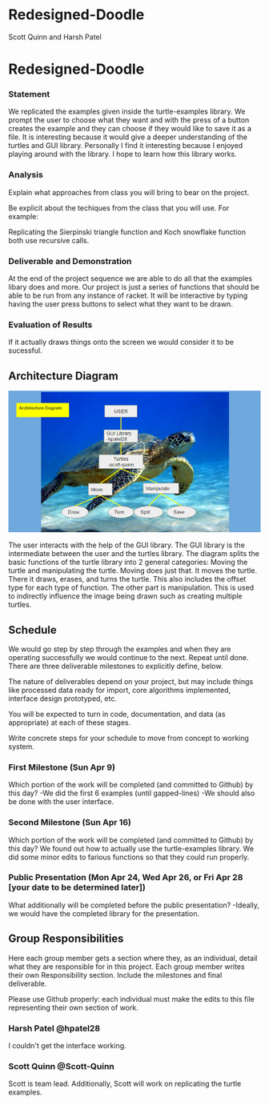 # Redesigned-Doodle
 Scott Quinn and Harsh Patel
# Redesigned-Doodle

### Statement

We  replicated the examples given inside the turtle-examples library. We prompt the user to choose what they want and with the press of a button creates the example and they can choose if they would like to save it as a file. It is interesting because it would give a deeper understanding of the turtles and GUI library. Personally I find it interesting because I enjoyed playing around with the library. I hope to learn how this library works. 

### Analysis
Explain what approaches from class you will bring to bear on the project.

Be explicit about the techiques from the class that you will use. For example:

Replicating the Sierpinski triangle function and Koch snowflake function both use recursive calls.


### Deliverable and Demonstration

At the end of the project sequence we are able to do all that the examples libary does and more.
Our project is just a series of functions that should be able to be run from any instance of racket.
It will be interactive by typing having the user press buttons to select what they want to be drawn.

### Evaluation of Results

If it actually draws things onto the screen we would consider it to be sucessful.

## Architecture Diagram
![ADF](/ADF.png?raw=true"ADF")

The user interacts with the help of the GUI library. The GUI library is the intermediate between the user and the turtles library.
The diagram splits the basic functions of the turtle library into 2 general categories: Moving the turtle and manipulating the turtle. Moving does just that. It moves the turtle. There it draws, erases, and turns the turtle. This also includes the offset type for each type of function. The other part is manipulation. This is used to indirectly influence the image being drawn such as creating multiple turtles. 

## Schedule
We would go step by step through the examples and when they are operating successfully we would continue to the next. Repeat until done.
There are three deliverable milestones to explicitly define, below.

The nature of deliverables depend on your project, but may include things like processed data ready for import, core algorithms implemented, interface design prototyped, etc. 

You will be expected to turn in code, documentation, and data (as appropriate) at each of these stages.

Write concrete steps for your schedule to move from concept to working system. 

### First Milestone (Sun Apr 9)
Which portion of the work will be completed (and committed to Github) by this day? 
-We did the first 6 examples (until gapped-lines)
-We should also be done with the user interface.

### Second Milestone (Sun Apr 16)
Which portion of the work will be completed (and committed to Github) by this day? 
We found out how to actually use the turtle-examples library. We did some minor edits to farious functions so that they could run properly.

### Public Presentation (Mon Apr 24, Wed Apr 26, or Fri Apr 28 [your date to be determined later])
What additionally will be completed before the public presentation?
-Ideally, we would have the completed library for the presentation.

## Group Responsibilities
Here each group member gets a section where they, as an individual, detail what they are responsible for in this project. Each group member writes their own Responsibility section. Include the milestones and final deliverable.

Please use Github properly: each individual must make the edits to this file representing their own section of work.

### Harsh Patel @hpatel28
I couldn't get the interface working. 

### Scott Quinn @Scott-Quinn
Scott is team lead. Additionally, Scott will work on replicating the turtle examples.
